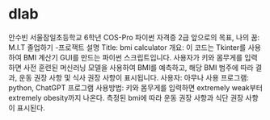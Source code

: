 # dlab
안수빈
서울잠일초등학교 6학년
COS-Pro 파이썬 자격증 2급
앞으로의 목표, 나의 꿈: M.I.T 졸업하기
-프로잭트 설명
Title: bmi calculator
개요: 이 코드는 Tkinter를 사용하여 BMI 계산기 GUI를 만드는 파이썬 스크립트입니다. 사용자가 키와 몸무게를 입력하면 사전 훈련된 머신러닝 모델을 사용하여 BMI를 예측하고, 해당 BMI 범주에 따라 결과, 운동 권장 사항 및 식사 권장 사항이 표시됩니다.
사용자: 아무나
사용 프로그램: python, ChatGPT
프로그램 사용방법: 키와 몸무게를 입력하면 extremely weak부터 extremely obesity까지 나온다. 측정된 bmi에 따라 운동 권장 사항과 식단 권장 사항이 표시된다.

